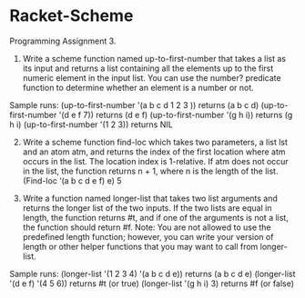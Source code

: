 # Racket-Scheme

Programming Assignment 3.

1. Write a scheme function named up-to-first-number that takes a list as its input and returns a list containing all the elements up to the first numeric element in the input list.  You can use the number? predicate function to determine whether an element is a number or not. 

Sample runs:
(up-to-first-number '(a b c d 1 2 3 ))  returns (a b c d)
(up-to-first-number '(d e f 7)) returns (d e f)
(up-to-first-number '(g h i)) returns (g h i)
(up-to-first-number '(1 2 3)) returns NIL

2. Write a scheme function find-loc which takes two parameters, a list lst and an atom atm, and returns the index of the first location where atm occurs in the list. 
The location index is 1-relative. If atm does not occur in the list, the function returns n + 1, where n is the length of the list. 
(Find-loc ‘(a b c d e f) e) 5

3. Write a function named longer-list that takes two list arguments and returns the longer list of the two inputs. If the two lists are equal in length, the function returns #t, and if one of the arguments is not a list, the function should return #f. 
Note: You are not allowed to use the predefined length function; however, you can write your version of length or other helper functions that you may want to call from longer-list.

Sample runs:
(longer-list '(1 2 3 4) '(a b c d e)) returns (a b c d e)
(longer-list '(d e f) '(4 5 6)) returns #t (or true)
(longer-list '(g h i) 3) returns #f (or false)
